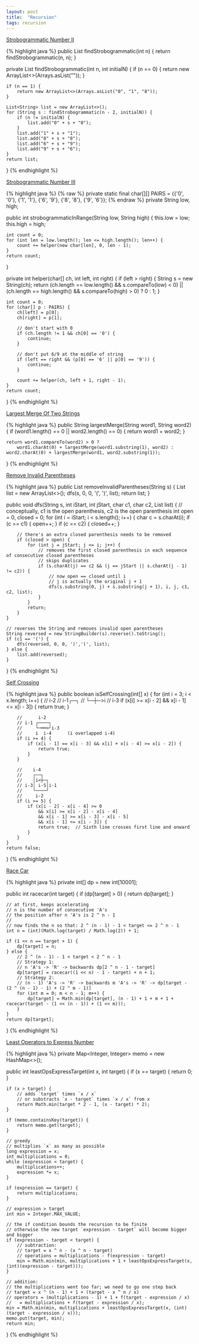 ```yaml
---
layout: post
title:  "Recursion"
tags: recursion
---
```


[Strobogrammatic Number II][strobogrammatic-number-ii]

{% highlight java %}
public List<String> findStrobogrammatic(int n) {
    return findStrobogrammatic(n, n);
}

private List<String> findStrobogrammatic(int n, int initialN) {
    if (n == 0) {
        return new ArrayList<>(Arrays.asList(""));
    }

    if (n == 1) {
        return new ArrayList<>(Arrays.asList("0", "1", "8"));
    }

    List<String> list = new ArrayList<>();
    for (String s : findStrobogrammatic(n - 2, initialN)) {
        if (n != initialN) {
            list.add("0" + s + "0");
        }
        list.add("1" + s + "1");
        list.add("8" + s + "8");
        list.add("6" + s + "9");
        list.add("9" + s + "6");
    }
    return list;
}
{% endhighlight %}

[Strobogrammatic Number III][strobogrammatic-number-iii]

{% highlight java %}
{% raw %}
private static final char[][] PAIRS = {{'0', '0'}, {'1', '1'}, {'6', '9'}, {'8', '8'}, {'9', '6'}};
{% endraw %}
private String low, high;

public int strobogrammaticInRange(String low, String high) {
    this.low = low;
    this.high = high;

    int count = 0;
    for (int len = low.length(); len <= high.length(); len++) {
        count += helper(new char[len], 0, len - 1);
    }
    return count;
}

private int helper(char[] ch, int left, int right) {
    if (left > right) {
        String s = new String(ch);
        return (ch.length == low.length() && s.compareTo(low) < 0) ||
            (ch.length == high.length() && s.compareTo(high) > 0) ? 0 : 1;
    }

    int count = 0;
    for (char[] p : PAIRS) {
        ch[left] = p[0];
        ch[right] = p[1];

        // don't start with 0
        if (ch.length != 1 && ch[0] == '0') {
            continue;
        }

        // don't put 6/9 at the middle of string
        if (left == right && (p[0] == '6' || p[0] == '9')) {
            continue;
        }

        count += helper(ch, left + 1, right - 1);
    }
    return count;
}
{% endhighlight %}

[Largest Merge Of Two Strings][largest-merge-of-two-strings]

{% highlight java %}
public String largestMerge(String word1, String word2) {
    if (word1.length() == 0  || word2.length() == 0) {
        return word1 + word2;
    }

    return word1.compareTo(word2) > 0 ?
        word1.charAt(0) + largestMerge(word1.substring(1), word2) : word2.charAt(0) + largestMerge(word1, word2.substring(1));
}
{% endhighlight %}

[Remove Invalid Parentheses][remove-invalid-parentheses]

{% highlight java %}
public List<String> removeInvalidParentheses(String s) {
    List<String> list = new ArrayList<>();
    dfs(s, 0, 0, '(', ')', list);
    return list;
}

public void dfs(String s, int iStart, int jStart, char c1, char c2, List<String> list) {
    // conceptually, c1 is the open parenthesis, c2 is the open parenthesis
    int open = 0, closed = 0;
    for (int i = iStart; i < s.length(); i++) {
        char c = s.charAt(i);
        if (c == c1) {
            open++;
        }
        if (c == c2) {
            closed++;
        }

        // there's an extra closed parenthesis needs to be removed
        if (closed > open) {
            for (int j = jStart; j <= i; j++) {
                // removes the first closed parenthesis in each sequence of consecutive closed parentheses
                // skips duplicates
                if (s.charAt(j) == c2 && (j == jStart || s.charAt(j - 1) != c2)) {
                    // now open == closed until i
                    // j is actually the original j + 1
                    dfs(s.substring(0, j) + s.substring(j + 1), i, j, c1, c2, list);
                }
            }
            return;
        }
    }

    // reverses the String and removes invalid open parentheses
    String reversed = new StringBuilder(s).reverse().toString();
    if (c1 == '(') {
        dfs(reversed, 0, 0, ')','(', list);
    } else {
        list.add(reversed);
    }
}
{% endhighlight %}

[Self Crossing][self-crossing]

{% highlight java %}
public boolean isSelfCrossing(int[] x) {
    for (int i = 3; i < x.length; i++) {
        //    i-2
        // i-1┌─┐
        //    └─┼─>i
        //     i-3
        if (x[i] >= x[i - 2] && x[i - 1] <= x[i - 3]) {
            return true;
        }

        //      i-2
        // i-1 ┌────┐
        //     └─══>┘i-3
        //     i  i-4      (i overlapped i-4)
        if (i >= 4) {
            if (x[i - 1] == x[i - 3] && x[i] + x[i - 4] >= x[i - 2]) {
                return true;
            }
        }

        //    i-4
        //    ┌──┐
        //    │i<┼─┐
        // i-3│ i-5│i-1
        //    └────┘
        //     i-2
        if (i >= 5) {
            if (x[i - 2] - x[i - 4] >= 0
                && x[i] >= x[i - 2] - x[i - 4]
                && x[i - 1] >= x[i - 3] - x[i - 5]
                && x[i - 1] <= x[i - 3]) {
                return true;  // Sixth line crosses first line and onward
            }
        }
    }
    return false;
}
{% endhighlight %}

[Race Car][race-car]

{% highlight java %}
private int[] dp = new int[10001];

public int racecar(int target) {
    if (dp[target] > 0) {
        return dp[target];
    }

    // at first, keeps accelerating
    // n is the number of consecutive 'A's
    // the position after n 'A's is 2 ^ n - 1
    //
    // now finds the n so that: 2 ^ (n - 1) - 1 < target <= 2 ^ n - 1
    int n = (int)(Math.log(target) / Math.log(2)) + 1;

    if (1 << n == target + 1) {
        dp[target] = n;
    } else {
        // 2 ^ (n - 1) - 1 < target < 2 ^ n - 1
        // Strategy 1:
        // n 'A's -> 'R' -> backwards dp[2 ^ n - 1 - target]
        dp[target] = racecar((1 << n) - 1 - target) + n + 1;
        // Strategy 2:
        // (n - 1) 'A's -> 'R' -> backwards m 'A's -> 'R' -> dp[target - (2 ^ (n - 1) - 1) + (2 ^ m - 1)]
        for (int m = 0; m < n - 1; m++) {
            dp[target] = Math.min(dp[target], (n - 1) + 1 + m + 1 + racecar(target - (1 << (n - 1)) + (1 << m)));
        }
    }
    return dp[target];
}
{% endhighlight %}

[Least Operators to Express Number][least-operators-to-express-number]

{% highlight java %}
private Map<Integer, Integer> memo = new HashMap<>();

public int leastOpsExpressTarget(int x, int target) {
    if (x == target) {
        return 0;
    }

    if (x > target) {
        // adds `target` times `x / x`
        // or substracts `x - target` times `x / x` from x
        return Math.min(target * 2 - 1, (x - target) * 2);
    }

    if (memo.containsKey(target)) {
        return memo.get(target);
    }

    // greedy
    // multiplies `x` as many as possible
    long expression = x;
    int multiplications = 0;
    while (expression < target) {
        multiplications++;
        expression *= x;
    }

    if (expression == target) {
        return multiplications;
    }

    // expression > target
    int min = Integer.MAX_VALUE;

    // the if condition bounds the recursion to be finite
    // otherwise the new target `expression - target` will become bigger and bigger
    if (expression - target < target) {
        // subtraction:
        // target = x ^ n - (x ^ n - target)
        // operations = multiplications - f(expression - target)
        min = Math.min(min, multiplications + 1 + leastOpsExpressTarget(x, (int)(expression - target)));
    }

    // addition:
    // the multiplications went too far; we need to go one step back
    // target = x ^ (n - 1) + 1 + (target - x ^ n / x)
    // operators = (multiplications - 1) + 1 + f(target - expression / x)
    //   = multiplications + f(target - expression / x);
    min = Math.min(min, multiplications + leastOpsExpressTarget(x, (int)(target - expression / x)));
    memo.put(target, min);
    return min;
}
{% endhighlight %}

[largest-merge-of-two-strings]: https://leetcode.com/problems/largest-merge-of-two-strings/
[least-operators-to-express-number]: https://leetcode.com/problems/least-operators-to-express-number/
[race-car]: https://leetcode.com/problems/race-car/
[remove-invalid-parentheses]: https://leetcode.com/problems/remove-invalid-parentheses/
[self-crossing]: https://leetcode.com/problems/self-crossing/
[strobogrammatic-number-ii]: https://leetcode.com/problems/strobogrammatic-number-ii/
[strobogrammatic-number-iii]: https://leetcode.com/problems/strobogrammatic-number-iii/
